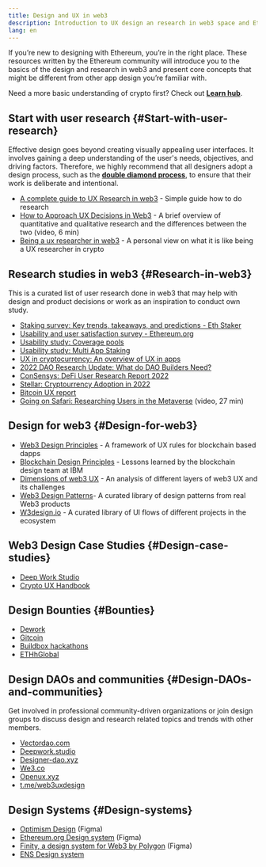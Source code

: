 ```yaml
---
title: Design and UX in web3
description: Introduction to UX design an research in web3 space and Ethereum 
lang: en
---
```


If you’re new to designing with Ethereum, you’re in the right place. These resources written by the Ethereum community will introduce you to the basics of the design and research in web3 and present core concepts that might be different from other app design you’re familiar with.

Need a more basic understanding of crypto first? Check out [**Learn hub**](/learn/).

## Start with user research {#Start-with-user-research}
Effective design goes beyond creating visually appealing user interfaces. It involves gaining a deep understanding of the user's needs, objectives, and driving factors. Therefore, we highly recommend that all designers adopt a design process, such as the [**double diamond process**](https://en.wikipedia.org/wiki/Double_Diamond_(design_process_model)), to ensure that their work is deliberate and intentional.

- [A complete guide to UX Research in web3](https://uxplanet.org/a-complete-guide-to-ux-research-for-web-3-0-products-d6bead20ebb1) - Simple guide how to do research
- [How to Approach UX Decisions in Web3](https://archive.devcon.org/archive/watch/6/data-empathy-how-to-approach-ux-decisions-in-web3/) - A brief overview of quantitative and qualitative research and the differences between the two (video, 6 min)
- [Being a ux researcher in web3](https://medium.com/@georgia.rakusen/what-its-like-being-a-user-researcher-in-web3-6a4bcc096849) - A personal view on what it is like being a UX researcher in crypto

## Research studies in web3 {#Research-in-web3}
This is a curated list of user research done in web3 that may help with design and product decisions or work as an inspiration to conduct own study.
- [Staking survey: Key trends, takeaways, and predictions - Eth Staker](https://lookerstudio.google.com/u/0/reporting/cafcee00-e1af-4148-bae8-442a88ac75fa/page/p_ja2srdhh2c?s=hmbTWDh9hJo)
- [Usability and user satisfaction survey - Ethereum.org](https://lookerstudio.google.com/reporting/0a189a7c-a890-40db-a5c6-009db52c81c9)
- [Usability study: Coverage pools](https://github.com/threshold-network/UX-User-Research/tree/main/Keep%20Coverage%20Pool)
- [Usability study: Multi App Staking](https://github.com/threshold-network/UX-User-Research/blob/main/Multi-App%20Staking%20(MAS)/iterative-user-study/MAS%20Iterative%20User%20Study.pdf)
- [UX in cryptocurrency: An overview of UX in apps](https://docs.google.com/presentation/d/1s2OPSH5sMJzxRYaJSSRTe8W2iIoZx0PseIV-WeZWD1s/edit?usp=sharing)
- [2022 DAO Research Update: What do DAO Builders Need?](https://blog.aragon.org/2022-dao-research-update/)
- [ConSensys: DeFi User Research Report 2022](https://cdn2.hubspot.net/hubfs/4795067/ConsenSys%20Codefi-Defi%20User%20ResearchReport.pdf)
- [Stellar: Cryptourrency Adoption in 2022](https://resources.stellar.org/hubfs/Crypto-adoption-report-SDF-wirex-2022.pdf)
- [Bitcoin UX report](https://github.com/patestevao/BitcoinUX-report/blob/master/report.md)
- [Going on Safari: Researching Users in the Metaverse](https://archive.devcon.org/archive/watch/6/going-on-safari-researching-users-in-the-metaverse/?tab=YouTube) (video, 27 min)

## Design for web3 {#Design-for-web3}

- [Web3 Design Principles](https://medium.com/@lyricalpolymath/web3-design-principles-f21db2f240c1) - A framework of UX rules for blockchain based dapps
- [Blockchain Design Principles](https://medium.com/design-ibm/blockchain-design-principles-599c5c067b6e) - Lessons learned by the blockchain design team at IBM
- [Dimensions of web3 UX](https://uxdesign.cc/the-levels-of-web3-user-experience-4f2ad113e37d) - An analysis of different layers of web3 UX and its challenges
- [Web3 Design Patterns](https://www.web3designpatterns.io/)- A curated library of design patterns from real Web3 products
- [W3design.io](https://w3design.io/) - A curated library of UI flows of different projects in the ecosystem

## Web3 Design Case Studies {#Design-case-studies}

- [Deep Work Studio](https://deepwork.studio/case-studies/)
- [Crypto UX Handbook](https://www.cryptouxhandbook.com/)

## Design Bounties {#Bounties}

- [Dework](https://app.dework.xyz/bounties)
- [Gitcoin](https://bounties.gitcoin.co/explorer)
- [Buildbox hackathons](https://gitcoin.co/hackathons)
- [ETHhGlobal](https://ethglobal.com/)

## Design DAOs and communities {#Design-DAOs-and-communities}
Get involved in professional community-driven organizations or join design groups to discuss design and research related topics and trends with other members.

- [Vectordao.com](https://vectordao.com/)
- [Deepwork.studio](https://www.deepwork.studio/)
- [Designer-dao.xyz](https://www.designer-dao.xyz/)
- [We3.co](https://we3.co/)
- [Openux.xyz](https://openux.xyz/about)
- [t.me/web3uxdesign](https://t.me/web3uxdesign)

## Design Systems {#Design-systems}
- [Optimism Design](https://www.figma.com/@oplabs) (Figma)
- [Ethereum.org Design system](https://www.figma.com/@ethdotorg) (Figma)
- [Finity, a design system for Web3 by Polygon](https://finity.polygon.technology/) (Figma)
- [ENS Design system](https://thorin.ens.domains/)

